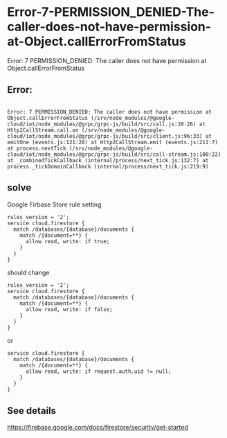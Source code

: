 # Error-7-PERMISSION_DENIED-The-caller-does-not-have-permission-at-Object.callErrorFromStatus
Error: 7 PERMISSION_DENIED: The caller does not have permission at Object.callErrorFromStatus


## Error:
```

Error: 7 PERMISSION_DENIED: The caller does not have permission at Object.callErrorFromStatus (/srv/node_modules/@google-cloud/iot/node_modules/@grpc/grpc-js/build/src/call.js:30:26) at Http2CallStream.call.on (/srv/node_modules/@google-cloud/iot/node_modules/@grpc/grpc-js/build/src/client.js:96:33) at emitOne (events.js:121:20) at Http2CallStream.emit (events.js:211:7) at process.nextTick (/srv/node_modules/@google-cloud/iot/node_modules/@grpc/grpc-js/build/src/call-stream.js:100:22) at _combinedTickCallback (internal/process/next_tick.js:132:7) at process._tickDomainCallback (internal/process/next_tick.js:219:9)

```

## solve

Google Firbase Store rule setting

```
rules_version = '2';
service cloud.firestore {
  match /databases/{database}/documents {
    match /{document=**} {
      allow read, write: if true;
    }
  }
}
```

should change
```
rules_version = '2';
service cloud.firestore {
  match /databases/{database}/documents {
    match /{document=**} {
      allow read, write: if false;
    }
  }
}
```

or

```
service cloud.firestore {
  match /databases/{database}/documents {
    match /{document=**} {
      allow read, write: if request.auth.uid != null;
    }
  }
}
```
## See details

https://firebase.google.com/docs/firestore/security/get-started


